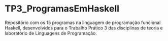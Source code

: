 # TP3_ProgramasEmHaskell
Repositório com os 15 programas na linguagem de programação funcional Haskell, desenvolvidos para o Trabalho Prático 3 das disciplinas de teoria e laboratório de Linguagens de Programação.
